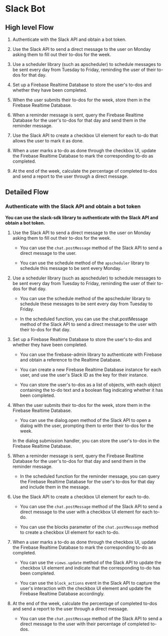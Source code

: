 # Slack Bot

## High level Flow

1. Authenticate with the Slack API and obtain a bot token.

2. Use the Slack API to send a direct message to the user on Monday asking them to fill out their to-dos for the week.

3. Use a scheduler library (such as apscheduler) to schedule messages to be sent every day from Tuesday to Friday, reminding the user of their to-dos for that day.

4. Set up a Firebase Realtime Database to store the user's to-dos and whether they have been completed.

5. When the user submits their to-dos for the week, store them in the Firebase Realtime Database.

6. When a reminder message is sent, query the Firebase Realtime Database for the user's to-dos for that day and send them in the reminder message.

7. Use the Slack API to create a checkbox UI element for each to-do that allows the user to mark it as done.

8. When a user marks a to-do as done through the checkbox UI, update the Firebase Realtime Database to mark the corresponding to-do as completed.

9. At the end of the week, calculate the percentage of completed to-dos and send a report to the user through a direct message.

## Detailed Flow

### Authenticate with the Slack API and obtain a bot token

**You can use the slack-sdk library to authenticate with the Slack API and obtain a bot token.**

1. Use the Slack API to send a direct message to the user on Monday asking them to fill out their to-dos for the week.

    - You can use the `chat.postMessage` method of the Slack API to send a direct message to the user.

    - You can use the schedule method of the `apscheduler` library to schedule this message to be sent every Monday.

2. Use a scheduler library (such as apscheduler) to schedule messages to be sent every day from Tuesday to Friday, reminding the user of their to-dos for that day.

    - You can use the schedule method of the apscheduler library to schedule these messages to be sent every day from Tuesday to Friday.

    - In the scheduled function, you can use the chat.postMessage method of the Slack API to send a direct message to the user with their to-dos for that day.

3. Set up a Firebase Realtime Database to store the user's to-dos and whether they have been completed.
    - You can use the firebase-admin library to authenticate with Firebase and obtain a reference to the Realtime Database.

    - You can create a new Firebase Realtime Database instance for each user, and use the user's Slack ID as the key for their instance.

    - You can store the user's to-dos as a list of objects, with each object containing the to-do text and a boolean flag indicating whether it has been completed.

4. When the user submits their to-dos for the week, store them in the Firebase Realtime Database.

    - You can use the dialog.open method of the Slack API to open a dialog with the user, prompting them to enter their to-dos for the week.

     In the dialog submission handler, you can store the user's to-dos in the Firebase Realtime Database.

5. When a reminder message is sent, query the Firebase Realtime Database for the user's to-dos for that day and send them in the reminder message.

    - In the scheduled function for the reminder message, you can query the Firebase Realtime Database for the user's to-dos for that day and include them in the message.

6. Use the Slack API to create a checkbox UI element for each to-do.

    - You can use the `chat.postMessage` method of the Slack API to send a direct message to the user with a checkbox UI element for each to-do.

    - You can use the blocks parameter of the `chat.postMessage` method to create a checkbox UI element for each to-do.

7. When a user marks a to-do as done through the checkbox UI, update the Firebase Realtime Database to mark the corresponding to-do as completed.

    - You can use the `views.update` method of the Slack API to update the checkbox UI element and indicate that the corresponding to-do has been completed.

    - You can use the `block_actions` event in the Slack API to capture the user's interaction with the checkbox UI element and update the Firebase Realtime Database accordingly.

8. At the end of the week, calculate the percentage of completed to-dos and send a report to the user through a direct message.

    - You can use the `chat.postMessage` method of the Slack API to send a direct message to the user with their percentage of completed to-dos.
